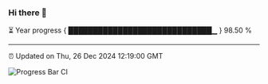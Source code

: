 ### Hi there 👋

⏳ Year progress { █████████████████████████████▁ } 98.50 %

---

⏰ Updated on Thu, 26 Dec 2024 12:19:00 GMT

![Progress Bar CI](https://github.com/Shyam-Makwana/GitHub-Actions-Demo/workflows/Progress%20Bar%20CI/badge.svg)

